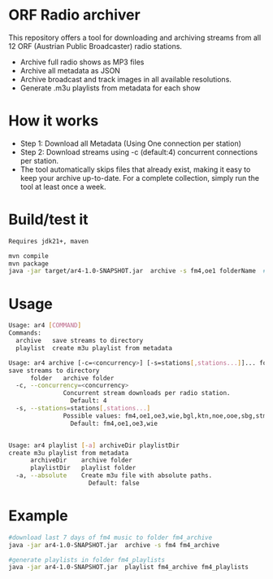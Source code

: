 # ORF Radio archiver
This repository offers a tool for downloading and archiving streams from all 12 ORF (Austrian Public Broadcaster) radio stations.

* Archive full radio shows as MP3 files
* Archive all metadata as JSON
* Archive broadcast and track images in all available resolutions.
* Generate .m3u playlists from metadata for each show

# How it works
* Step 1: Download all Metadata (Using One connection per station)
* Step 2: Download streams using -c (default:4) concurrent connections per station.
* The tool automatically skips files that already exist, making it easy to keep your archive up-to-date. For a complete collection, simply run the tool at least once a week.


# Build/test it

```sh
Requires jdk21+, maven

mvn compile
mvn package
java -jar target/ar4-1.0-SNAPSHOT.jar  archive -s fm4,oe1 folderName  #save fm4,oe1 radios to folder folderName
```


# Usage
```sh
Usage: ar4 [COMMAND]
Commands:
  archive   save streams to directory
  playlist  create m3u playlist from metadata

Usage: ar4 archive [-c=<concurrency>] [-s=stations[,stations...]]... folder
save streams to directory
      folder   archive folder
  -c, --concurrency=<concurrency>
               Concurrent stream downloads per radio station.
                 Default: 4
  -s, --stations=stations[,stations...]
               Possible values: fm4,oe1,oe3,wie,bgl,ktn,noe,ooe,sbg,stm,tir,vbg
                 Default: fm4,oe1,oe3,wie


Usage: ar4 playlist [-a] archiveDir playlistDir
create m3u playlist from metadata
      archiveDir    archive folder
      playlistDir   playlist folder
  -a, --absolute    Create m3u file with absolute paths.
                      Default: false
```

# Example
```sh
#download last 7 days of fm4 music to folder fm4_archive
java -jar ar4-1.0-SNAPSHOT.jar  archive -s fm4 fm4_archive

#generate playlists in folder fm4_playlists
java -jar ar4-1.0-SNAPSHOT.jar  playlist fm4_archive fm4_playlists
```

